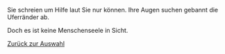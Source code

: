 Sie schreien um Hilfe laut Sie nur können. Ihre Augen suchen gebannt die Uferränder ab.

Doch es ist keine Menschenseele in Sicht.

[Zurück zur Auswahl](../ruderboot.md)
